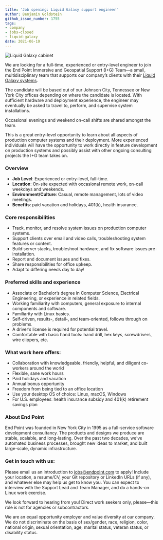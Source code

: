 ```yaml
---
title: 'Job opening: Liquid Galaxy support engineer'
author: Benjamin Goldstein
github_issue_number: 1755
tags:
- company
- jobs-closed
- liquid-galaxy
date: 2021-06-10
---
```


![Liquid Galaxy cabinet](/blog/2021/06/job-liquid-galaxy-support-engineer/lg-cabinet.jpg)

We are looking for a full-time, experienced or entry-level engineer to join the End Point Immersive and Geospatial Support (I+G) Team—​a small, multidisciplinary team that supports our company’s clients with their [Liquid Galaxy systems](https://liquidgalaxy.endpoint.com/).

The candidate will be based out of our Johnson City, Tennessee or New York City offices depending on where the candidate is located. With sufficient hardware and deployment experience, the engineer may eventually be asked to travel to, perform, and supervise system installations.

Occasional evenings and weekend on-call shifts are shared amongst the team.

This is a great entry-level opportunity to learn about all aspects of production computer systems and their deployment. More experienced individuals will have the opportunity to work directly in feature development on production systems and possibly assist with other ongoing consulting projects the I+G team takes on.

### Overview
- **Job Level**: Experienced or entry-level, full-time.
- **Location**: On-site expected with occasional remote work, on-call weekdays and weekends.
- **Environment/​Culture**: Casual, remote management, lots of video meetings.
- **Benefits**: paid vacation and holidays, 401(k), health insurance.

### Core responsibilities
- Track, monitor, and resolve system issues on production computer systems.
- Support clients over email and video calls, troubleshooting system features or content.
- Build server stacks, troubleshoot hardware, and fix software issues pre-installation.
- Report and document issues and fixes. 
- Share responsibilities for office upkeep.
- Adapt to differing needs day to day!

### Preferred skills and experience
- Associate or Bachelor’s degree in Computer Science, Electrical Engineering, or experience in related fields.
- Working familiarity with computers, general exposure to internal components and software.
- Familiarity with Linux basics.
- Self-driven, results-, detail-, and team-oriented, follows through on problems.
- A driver’s license is required for potential travel.
- Comfortable with basic hand tools: hand drill, hex keys, screwdrivers, wire clippers, etc.

### What work here offers:

- Collaboration with knowledgeable, friendly, helpful, and diligent co-workers around the world
- Flexible, sane work hours
- Paid holidays and vacation
- Annual bonus opportunity
- Freedom from being tied to an office location
- Use your desktop OS of choice: Linux, macOS, Windows
- For U.S. employees: health insurance subsidy and 401(k) retirement savings plan

### About End Point 

End Point was founded in New York City in 1995 as a full-service software development consultancy. The products and designs we produce are stable, scalable, and long-lasting. Over the past two decades, we’ve automated business processes, brought new ideas to market, and built large-scale, dynamic infrastructure.

### Get in touch with us:
Please email us an introduction to [jobs@endpoint.com](mailto:jobs@endpoint.com) to apply! Include your location, a resume/​CV, your Git repository or LinkedIn URLs (if any), and whatever else may help us get to know you. You can expect to interview with the Support Lead and Team Manager, and do a hands-on Linux work exercise. 

We look forward to hearing from you! Direct work seekers only, please—​this role is not for agencies or subcontractors.

We are an equal opportunity employer and value diversity at our company. We do not discriminate on the basis of sex/​gender, race, religion, color, national origin, sexual orientation, age, marital status, veteran status, or disability status.

<script type="application/ld+json">
{
  "@context": "http://schema.org/",
  "@type": "JobPosting",
  "title": "Liquid Galaxy support engineer",
  "description": "<p>We are looking for a full-time, experienced or entry-level engineer to join the End Point Immersive and Geospatial Support (I+G) Team—​a small, multidisciplinary team that supports our company’s clients with their Liquid Galaxy systems.<p>The candidate will be based out of our Johnson City, TN or New York, NY office depending on where the candidate is located. With sufficient hardware and deployment experience, the engineer may eventually be asked to travel to, perform, and supervise system installations. Occasional evenings and weekend on-call shifts are shared amongst the team. This is a great entry-level opportunity to learn about all aspects of production computer systems and their deployment. More experienced individuals will have the opportunity to work directly in feature development on production systems and possibly assist with other ongoing consulting projects the I+G team takes on.<h3>Core responsibilities</h3><ul><li>Track, monitor, and resolve system issues on production computer systems.<li>Support clients over email and video calls, troubleshooting system features or content.<li>Build server stacks, troubleshoot hardware, and fix software issues pre-installation.<li>Report and document issues and fixes.<li>Share responsibilities for office upkeep.<li>Adapt to differing needs day to day!</ul><h3>Preferred skills and experience</h3><ul><li>Associate or Bachelor’s degree in Computer Science, Electrical Engineering, or experience in related fields.<li>Working familiarity with computers, general exposure to internal components and software.<li>Familiarity with Linux basics.<li>Self-driven, results-, detail-, and team-oriented, follows through on problems.<li>A driver’s license is required for potential travel.</ul><h3>What work here offers:</h3><ul><li>Collaboration with knowledgeable, friendly, helpful, and diligent co-workers around the world<li>Flexible, sane work hours<li>Paid holidays and vacation<li>Annual bonus opportunity<li>Freedom from being tied to an office location<li>Use your desktop OS of choice: Linux, macOS, Windows<li>For U.S. employees: health insurance subsidy and 401(k) retirement savings plan</ul><h3>Get in touch with us:</h3><p>Please email us an introduction to <a href=\"mailto:jobs@endpoint.com\">jobs@endpoint.com</a> to apply! Include your location, a resume/​CV, your Git repository or LinkedIn URLs (if any), and whatever else may help us get to know you. You can expect to interview with the Support Lead and Team Manager, and do a hands-on Linux work exercise.<p>We look forward to hearing from you! Direct work seekers only, please—​this role is not for agencies or subcontractors.<p>We are an equal opportunity employer and value diversity at our company. We do not discriminate on the basis of sex/​gender, race, religion, color, national origin, sexual orientation, age, marital status, veteran status, or disability status.",
  "identifier": {
    "@type": "PropertyValue",
    "name": "End Point Corporation",
    "value": "liquidgalaxy-202106"
  },
  "datePosted": "2021-06-10",
  "validThrough": "2021-07-09",
  "employmentType": ["FULL_TIME"],
  "hiringOrganization": {
    "@type": "Organization",
    "name": "End Point Corporation",
    "sameAs": "https://www.endpoint.com/blog/2021/06/10/job-liquid-galaxy-support-engineer",
    "logo": "https://www.endpoint.com/images/favicon.ico"
  },
  "jobLocation": [{
    "@type": "Place",
    "address": {
      "@type": "PostalAddress",
      "streetAddress": "215 Park Avenue South, Suite 1916",
      "addressLocality": "New York",
      "addressRegion": "NY",
      "postalCode": "10003",
      "addressCountry": "US"
    }
  }, {
    "@type": "Place",
    "address": {
      "@type": "PostalAddress",
      "streetAddress": "4 Limited Centre, Suite 101",
      "addressLocality": "Johnson City",
      "addressRegion": "TN",
      "postalCode": "37604",
      "addressCountry": "US"
    }
  }]
}
</script>
